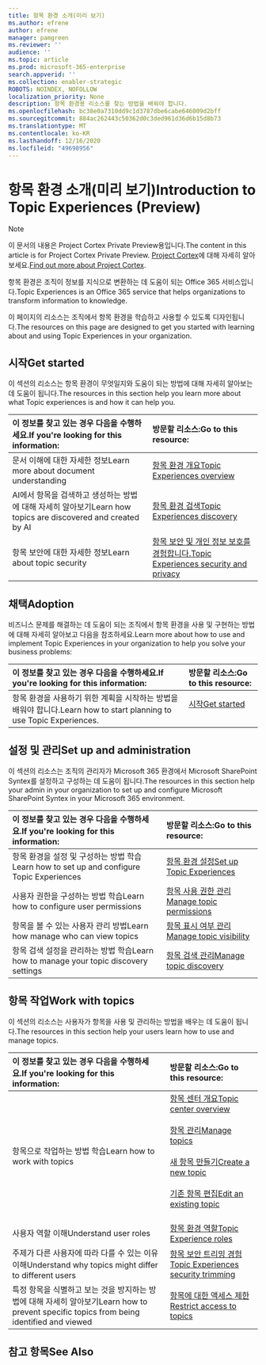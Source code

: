 ```yaml
---
title: 항목 환경 소개(미리 보기)
ms.author: efrene
author: efrene
manager: pamgreen
ms.reviewer: ''
audience: ''
ms.topic: article
ms.prod: microsoft-365-enterprise
search.appverid: ''
ms.collection: enabler-strategic
ROBOTS: NOINDEX, NOFOLLOW
localization_priority: None
description: 항목 환경용 리소스를 찾는 방법을 배워야 합니다.
ms.openlocfilehash: bc38e0a7310dd9c1d3787dbe6cabe646009d2bff
ms.sourcegitcommit: 884ac262443c50362d0c3ded961d36d6b15d8b73
ms.translationtype: MT
ms.contentlocale: ko-KR
ms.lasthandoff: 12/16/2020
ms.locfileid: "49698956"
---
```

# <a name="introduction-to-topic-experiences-preview"></a><span data-ttu-id="419cd-103">항목 환경 소개(미리 보기)</span><span class="sxs-lookup"><span data-stu-id="419cd-103">Introduction to Topic Experiences (Preview)</span></span>

> [!Note] 
> <span data-ttu-id="419cd-104">이 문서의 내용은 Project Cortex Private Preview용입니다.</span><span class="sxs-lookup"><span data-stu-id="419cd-104">The content in this article is for Project Cortex Private Preview.</span></span> <span data-ttu-id="419cd-105">[Project Cortex](https://aka.ms/projectcortex)에 대해 자세히 알아보세요.</span><span class="sxs-lookup"><span data-stu-id="419cd-105">[Find out more about Project Cortex](https://aka.ms/projectcortex).</span></span>

<span data-ttu-id="419cd-106">항목 환경은 조직이 정보를 지식으로 변환하는 데 도움이 되는 Office 365 서비스입니다.</span><span class="sxs-lookup"><span data-stu-id="419cd-106">Topic Experiences is an Office 365 service that helps organizations to transform information to knowledge.</span></span>

<span data-ttu-id="419cd-107">이 페이지의 리소스는 조직에서 항목 환경을 학습하고 사용할 수 있도록 디자인됩니다.</span><span class="sxs-lookup"><span data-stu-id="419cd-107">The resources on this page are designed to get you started with learning about and using Topic Experiences in your organization.</span></span>

## <a name="get-started"></a><span data-ttu-id="419cd-108">시작</span><span class="sxs-lookup"><span data-stu-id="419cd-108">Get started</span></span>

<span data-ttu-id="419cd-109">이 섹션의 리소스는 항목 환경이 무엇일지와 도움이 되는 방법에 대해 자세히 알아보는 데 도움이 됩니다.</span><span class="sxs-lookup"><span data-stu-id="419cd-109">The resources in this section help you learn more about what Topic experiences is and how it can help you.</span></span>

| <span data-ttu-id="419cd-110">이 정보를 찾고 있는 경우 다음을 수행하세요.</span><span class="sxs-lookup"><span data-stu-id="419cd-110">If you're looking for this information:</span></span> | <span data-ttu-id="419cd-111">방문할 리소스:</span><span class="sxs-lookup"><span data-stu-id="419cd-111">Go to this resource:</span></span> |
|:-----|:-----|
|<span data-ttu-id="419cd-112">문서 이해에 대한 자세한 정보</span><span class="sxs-lookup"><span data-stu-id="419cd-112">Learn more about document understanding</span></span>|[<span data-ttu-id="419cd-113">항목 환경 개요</span><span class="sxs-lookup"><span data-stu-id="419cd-113">Topic Experiences overview</span></span>](topic-experiences-overview.md)|
|<span data-ttu-id="419cd-114">AI에서 항목을 검색하고 생성하는 방법에 대해 자세히 알아보기</span><span class="sxs-lookup"><span data-stu-id="419cd-114">Learn how topics are discovered and created by AI</span></span>|[<span data-ttu-id="419cd-115">항목 환경 검색</span><span class="sxs-lookup"><span data-stu-id="419cd-115">Topic Experiences discovery</span></span>](topic-experiences-discovery.md)|
|<span data-ttu-id="419cd-116">항목 보안에 대한 자세한 정보</span><span class="sxs-lookup"><span data-stu-id="419cd-116">Learn about topic security</span></span>|[<span data-ttu-id="419cd-117">항목 보안 및 개인 정보 보호를 경험합니다.</span><span class="sxs-lookup"><span data-stu-id="419cd-117">Topic Experiences security and privacy</span></span>](topic-experiences-security-privacy.md)|


## <a name="adoption"></a><span data-ttu-id="419cd-118">채택</span><span class="sxs-lookup"><span data-stu-id="419cd-118">Adoption</span></span>

<span data-ttu-id="419cd-119">비즈니스 문제를 해결하는 데 도움이 되는 조직에서 항목 환경을 사용 및 구현하는 방법에 대해 자세히 알아보고 다음을 참조하세요.</span><span class="sxs-lookup"><span data-stu-id="419cd-119">Learn more about how to use and implement Topic Experiences in your organization to help you solve your business problems:</span></span> 

| <span data-ttu-id="419cd-120">이 정보를 찾고 있는 경우 다음을 수행하세요.</span><span class="sxs-lookup"><span data-stu-id="419cd-120">If you're looking for this information:</span></span> | <span data-ttu-id="419cd-121">방문할 리소스:</span><span class="sxs-lookup"><span data-stu-id="419cd-121">Go to this resource:</span></span> |
|:-----|:-----|
|<span data-ttu-id="419cd-122">항목 환경을 사용하기 위한 계획을 시작하는 방법을 배워야 합니다.</span><span class="sxs-lookup"><span data-stu-id="419cd-122">Learn how to start planning to use Topic Experiences.</span></span> |[<span data-ttu-id="419cd-123">시작</span><span class="sxs-lookup"><span data-stu-id="419cd-123">Get started</span></span>](topics-adoption-getstarted.md)<br><br>|  

## <a name="set-up-and-administration"></a><span data-ttu-id="419cd-124">설정 및 관리</span><span class="sxs-lookup"><span data-stu-id="419cd-124">Set up and administration</span></span>

<span data-ttu-id="419cd-125">이 섹션의 리소스는 조직의 관리자가 Microsoft 365 환경에서 Microsoft SharePoint Syntex를 설정하고 구성하는 데 도움이 됩니다.</span><span class="sxs-lookup"><span data-stu-id="419cd-125">The resources in this section help your admin in your organization to set up and configure Microsoft SharePoint Syntex in your Microsoft 365 environment.</span></span>

| <span data-ttu-id="419cd-126">이 정보를 찾고 있는 경우 다음을 수행하세요.</span><span class="sxs-lookup"><span data-stu-id="419cd-126">If you're looking for this information:</span></span> | <span data-ttu-id="419cd-127">방문할 리소스:</span><span class="sxs-lookup"><span data-stu-id="419cd-127">Go to this resource:</span></span> |
|:-----|:-----|
|<span data-ttu-id="419cd-128">항목 환경을 설정 및 구성하는 방법 학습</span><span class="sxs-lookup"><span data-stu-id="419cd-128">Learn how to set up and configure Topic Experiences</span></span>|[<span data-ttu-id="419cd-129">항목 환경 설정</span><span class="sxs-lookup"><span data-stu-id="419cd-129">Set up Topic Experiences</span></span>](set-up-topic-experiences.md)|
|<span data-ttu-id="419cd-130">사용자 권한을 구성하는 방법 학습</span><span class="sxs-lookup"><span data-stu-id="419cd-130">Learn how to configure user permissions</span></span>|[<span data-ttu-id="419cd-131">항목 사용 권한 관리</span><span class="sxs-lookup"><span data-stu-id="419cd-131">Manage topic permissions</span></span>](topic-experiences-user-permissions.md)|
|<span data-ttu-id="419cd-132">항목을 볼 수 있는 사용자 관리 방법</span><span class="sxs-lookup"><span data-stu-id="419cd-132">Learn how manage who can view topics</span></span>|[<span data-ttu-id="419cd-133">항목 표시 여부 관리</span><span class="sxs-lookup"><span data-stu-id="419cd-133">Manage topic visibility</span></span>](topic-experiences-knowledge-rules.md)|
|<span data-ttu-id="419cd-134">항목 검색 설정을 관리하는 방법 학습</span><span class="sxs-lookup"><span data-stu-id="419cd-134">Learn how to manage your topic discovery settings</span></span>|[<span data-ttu-id="419cd-135">항목 검색 관리</span><span class="sxs-lookup"><span data-stu-id="419cd-135">Manage topic discovery</span></span>](topic-experiences-discovery.md)|

## <a name="work-with-topics"></a><span data-ttu-id="419cd-136">항목 작업</span><span class="sxs-lookup"><span data-stu-id="419cd-136">Work with topics</span></span>

<span data-ttu-id="419cd-137">이 섹션의 리소스는 사용자가 항목을 사용 및 관리하는 방법을 배우는 데 도움이 됩니다.</span><span class="sxs-lookup"><span data-stu-id="419cd-137">The resources in this section help your users learn how to use and manage topics.</span></span>

| <span data-ttu-id="419cd-138">이 정보를 찾고 있는 경우 다음을 수행하세요.</span><span class="sxs-lookup"><span data-stu-id="419cd-138">If you're looking for this information:</span></span> | <span data-ttu-id="419cd-139">방문할 리소스:</span><span class="sxs-lookup"><span data-stu-id="419cd-139">Go to this resource:</span></span> |
|:-----|:-----|
|<span data-ttu-id="419cd-140">항목으로 작업하는 방법 학습</span><span class="sxs-lookup"><span data-stu-id="419cd-140">Learn how to work with topics</span></span>|[<span data-ttu-id="419cd-141">항목 센터 개요</span><span class="sxs-lookup"><span data-stu-id="419cd-141">Topic center overview</span></span>](topic-center-overview.md)<br><br>[<span data-ttu-id="419cd-142">항목 관리</span><span class="sxs-lookup"><span data-stu-id="419cd-142">Manage topics</span></span>](manage-topics.md)<br><br>[<span data-ttu-id="419cd-143">새 항목 만들기</span><span class="sxs-lookup"><span data-stu-id="419cd-143">Create a new topic</span></span>](create-a-topic.md)<br><br>[<span data-ttu-id="419cd-144">기존 항목 편집</span><span class="sxs-lookup"><span data-stu-id="419cd-144">Edit an existing topic</span></span>](edit-a-topic.md)<br><br>|
|<span data-ttu-id="419cd-145">사용자 역할 이해</span><span class="sxs-lookup"><span data-stu-id="419cd-145">Understand user roles</span></span>|[<span data-ttu-id="419cd-146">항목 환경 역할</span><span class="sxs-lookup"><span data-stu-id="419cd-146">Topic Experience roles</span></span>](topic-experiences-roles.md)|
|<span data-ttu-id="419cd-147">주제가 다른 사용자에 따라 다를 수 있는 이유 이해</span><span class="sxs-lookup"><span data-stu-id="419cd-147">Understand why topics might differ to different users</span></span>|[<span data-ttu-id="419cd-148">항목 보안 트리밍 경험</span><span class="sxs-lookup"><span data-stu-id="419cd-148">Topic Experiences security trimming</span></span>](topic-experiences-security-trimming.md)|
|<span data-ttu-id="419cd-149">특정 항목을 식별하고 보는 것을 방지하는 방법에 대해 자세히 알아보기</span><span class="sxs-lookup"><span data-stu-id="419cd-149">Learn how to prevent specific topics from being identified and viewed</span></span>|[<span data-ttu-id="419cd-150">항목에 대한 액세스 제한</span><span class="sxs-lookup"><span data-stu-id="419cd-150">Restrict access to topics</span></span>](restrict-access-to-topics.md)|



## <a name="see-also"></a><span data-ttu-id="419cd-151">참고 항목</span><span class="sxs-lookup"><span data-stu-id="419cd-151">See Also</span></span>
